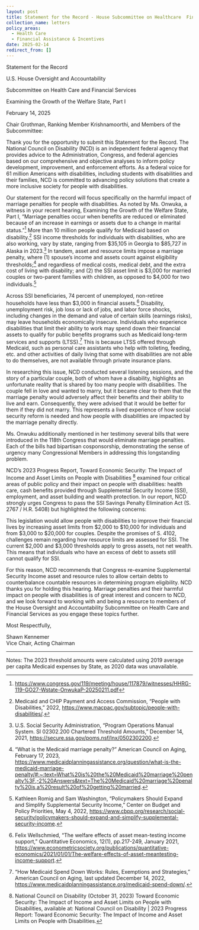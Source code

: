 ```yaml
---
layout: post
title: Statement for the Record - House Subcommittee on Healthcare  Financial Services
collection_name: letters
policy_areas:
  - Health Care
  - Financial Assistance & Incentives
date: 2025-02-14
redirect_from: []
---
```

Statement for the Record

U.S. House Oversight and Accountability 

Subcommittee on Health Care and Financial Services

Examining the Growth of the Welfare State, Part I

February 14, 2025

Chair Grothman, Ranking Member Krishnamoorthi, and Members of the Subcommittee:

Thank you for the opportunity to submit this Statement for the Record. The National Council on Disability (NCD) is an independent federal agency that provides advice to the Administration, Congress, and federal agencies based on our comprehensive and objective analyses to inform policy development, improvement, and enforcement efforts. As a federal voice for 61 million Americans with disabilities, including students with disabilities and their families, NCD is committed to advancing policy solutions that create a more inclusive society for people with disabilities. 

Our statement for the record will focus specifically on the harmful impact of marriage penalties for people with disabilities. As noted by Ms. Onwuka, a witness in your recent hearing, Examining the Growth of the Welfare State, Part I, “Marriage penalties occur when benefits are reduced or eliminated because of an increase in earnings or assets due to a change in marital status.”[^1]  More than 10 million people qualify for Medicaid based on disability.[^2]  SSI income thresholds for individuals with disabilities, who are also working, vary by state, ranging from $35,105 in Georgia to $85,727 in Alaska in 2023.[^3]  In tandem, asset and resource limits impose a marriage penalty, where (1) spouse’s income and assets count against eligibility thresholds;[^4]  and regardless of medical costs, medical debt, and the extra cost of living with disability; and (2) the SSI asset limit is $3,000 for married couples or two-parent families with children, as opposed to $4,000 for two individuals.[^5]  

Across SSI beneficiaries, 74 percent of unemployed, non-retiree households have less than $3,000 in financial assets.[^6]   Disability, unemployment risk, job loss or lack of jobs, and labor force shocks, including changes in the demand and value of certain skills (earnings risks), may leave households economically insecure. Individuals who experience disabilities that limit their ability to work may spend down their financial assets to qualify for public benefits programs such as Medicaid long-term services and supports (LTSS).[^7]  This is because LTSS offered through Medicaid, such as personal care assistants who help with toileting, feeding, etc. and other activities of daily living that some with disabilities are not able to do themselves, are not available through private insurance plans. 

In researching this issue, NCD conducted several listening sessions, and the story of a particular couple, both of whom have a disability, highlights an unfortunate reality that is shared by too many people with disabilities. The couple fell in love and wanted to marry, but it became clear to them that the marriage penalty would adversely affect their benefits and their ability to live and earn. Consequently, they were advised that it would be better for them if they did not marry. This represents a lived experience of how social security reform is needed and how people with disabilities are impacted by the marriage penalty directly.

Ms. Onwuku additionally mentioned in her testimony several bills that were introduced in the 118th Congress that would eliminate marriage penalties. Each of the bills had bipartisan cosponsorship, demonstrating the sense of urgency many Congressional Members in addressing this longstanding problem. 

NCD’s 2023 Progress Report, Toward Economic Security: The Impact of Income and Asset Limits on People with Disabilities [^8]  examined four critical areas of public policy and their impact on people with disabilities: health care, cash benefits provided through Supplemental Security Income (SSI), employment, and asset building and wealth protection. In our report, NCD strongly urges Congress to pass the SSI Savings Penalty Elimination Act (S. 2767 / H.R. 5408) but highlighted the following concerns:

This legislation would allow people with disabilities to improve their financial lives by increasing asset limits from $2,000 to $10,000 for individuals and from $3,000 to $20,000 for couples. Despite the promises of S. 4102, challenges remain regarding how resource limits are assessed for SSI. The current $2,000 and $3,000 thresholds apply to gross assets, not net wealth. This means that individuals who have an excess of debt to assets still cannot qualify for SSI.

For this reason, NCD recommends that Congress re-examine Supplemental Security Income asset and resource rules to allow certain debts to counterbalance countable resources in determining program eligibility. NCD thanks you for holding this hearing. Marriage penalties and their harmful impact on people with disabilities is of great interest and concern to NCD, and we look forward to working with and being a resource to members of the House Oversight and Accountability Subcommittee on Health Care and Financial Services as you engage these topics further.

Most Respectfully,

Shawn Kennemer\
Vice Chair, Acting Chairman

---------------



[^1]: https://www.congress.gov/119/meeting/house/117879/witnesses/HHRG-119-GO27-Wstate-OnwukaP-20250211.pdf

[^2]: Medicaid and CHIP Payment and Access Commission, “People with Disabilities,” 2022, https://www.macpac.gov/subtopic/people-with-disabilities/. 

[^3]:  U.S. Social Security Administration, “Program Operations Manual System. SI 02302.200 Chartered Threshold Amounts,” December 14, 2021, https://secure.ssa.gov/poms.nsf/lnx/0502302200. 

Notes: The 2023 threshold amounts were calculated using 2019 average per capita Medicaid expenses by State, as 2020 data was unavailable.


[^4]:  “What is the Medicaid marriage penalty?” American Council on Aging, February 17, 2023, https://www.medicaidplanningassistance.org/question/what-is-the-medicaid-marriage-penalty/#:~:text=What%20is%20the%20Medicaid%20marriage%20penalty%3F,-2%20Answers&text=The%20Medicaid%20marriage%20penalty%20is,a%20result%20of%20getting%20married.

[^5]:  Kathleen Romig and Sam Washington, “Policymakers Should Expand and Simplify Supplemental Security Income,” Center on Budget and Policy Priorities, May 4, 2022, https://www.cbpp.org/research/social-security/policymakers-should-expand-and-simplify-supplemental-security-income. 

[^6]:  Felix Wellschmied, “The welfare effects of asset mean-testing income support,” Quantitative Economics, 12(1), pp.217-249, January 2021, https://www.econometricsociety.org/publications/quantitative-economics/2021/01/01/The-welfare-effects-of-asset-meantesting-income-support.

[^7]:  “How Medicaid Spend Down Works: Rules, Exemptions and Strategies,” American Council on Aging, last updated December 14, 2022, https://www.medicaidplanningassistance.org/medicaid-spend-down/.

[^8]: National Council on Disability (October 31, 2023) Toward Economic Security: The Impact of Income and Asset Limits on People with Disabilities, available at: National Council on Disability | 2023 Progress Report: Toward Economic Security: The Impact of Income and Asset Limits on People with Disabilities.
